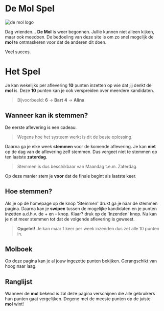 # De Mol Spel
![de mol logo](https://github.com/AxelDeRoeck/DeMolGame/blob/main/img/assets/molLogo.png)

Dag vrienden...
**De Mol** is weer begonnen.  Jullie kunnen niet alleen kijken, maar ook meedoen.
De bedoeling van deze site is om zo snel mogelijk de **mol** te ontmaskeren voor dat de anderen dit doen.

Veel succes.

# Het Spel

Je kan wekelijks per aflevering **10** punten inzetten op wie dat jij denkt de **mol** is.
Deze **10** punten kan je ook verspreiden over meerdere kandidaten.
>Bijvoorbeeld: 
>**6** -> **Bart**
>**4** -> **Alina**

## Wanneer kan ik stemmen?

De eerste aflevering is een cadeau. 
>Wegens hoe het systeem werkt is dit de beste oplossing.

Daarna ga je elke week **stemmen** voor de komende aflevering.
Je kan **niet** op de dag van de aflevering zelf stemmen. Dus vergeet niet te stemmen op ten laatste **zaterdag**.
>Stemmen is dus beschikbaar van Maandag t.e.m. Zaterdag.

Op deze manier stem je **voor** dat de finale begint als laatste keer.

## Hoe stemmen?

Als je op de homepage op de knop 'Stemmen' drukt ga je naar de stemmen pagina. 
Daarna kan je **swipen** tussen de mogelijke kandidaten en je punten inzetten a.d.h.v. de + en - knop.
Klaar? druk op de 'Inzenden' knop. Nu kan je niet meer stemmen tot dat de volgende aflevering is geweest.
>**Opgelet!** Je kan maar 1 keer per week inzenden dus zet alle 10 punten in.

## Molboek

Op deze pagina kan je al jouw ingezette punten bekijken. Gerangschikt van hoog naar laag.

## Ranglijst

Wanneer de **mol** bekend is zal deze pagina verschijnen die alle gebruikers hun punten gaat vergelijken. Degene met de meeste punten op de juiste **mol** wint!